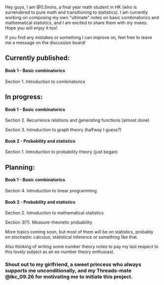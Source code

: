 Hey guys, I am @0.5mins, a final year math student in HK (who is surrendered to pure math and transitioning to statistics). I am currently working on composing my own "ultimate" notes on basic combinatorics and mathematical statistics, and I am excited to share them with my mates. Hope you will enjoy it too!

If you find any mistakes or something I can improve on, feel free to leave me a message on the discussion board!

## Currently published:

#### Book 1 - Basic combinatorics

Section 1. Introduction to combinatorics

## In progress:

#### Book 1 - Basic combinatorics

Section 2. Recurrence relations and generating functions (almost done)

Section 3. Introduction to graph theory (halfway I guess?)

#### Book 2 - Probability and statistics

Section 1. Introduction to probability theory (just began)

## Planning:

#### Book 1 - Basic combinatorics

Section 4. Introduction to linear programming

#### Book 2 - Probability and statistics

Section 2. Introduction to mathematical statistics

Section 3(?). Measure-theoretic probability

More topics coming soon, but most of them will be on statistics, probably on stochastic calculus, statistical inference or something like that.

Also thinking of writing some number theory notes to pay my last respect to this lovely subject as an ex-number theory enthusiast.

### Shout out to my girlfriend, a sweet princess who always supports me unconditionally, and my Threads-mate @lkc_09.26 for motivating me to initiate this project.
